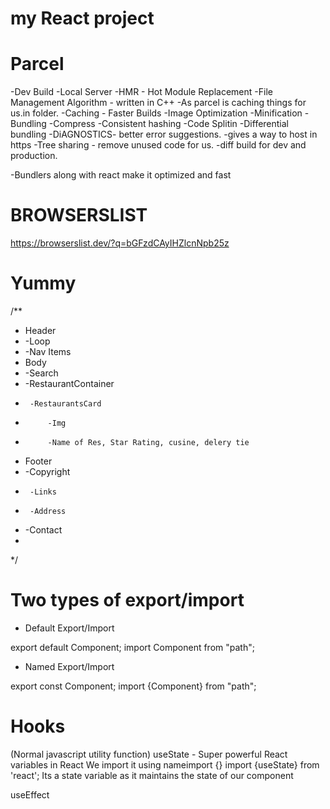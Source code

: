 # my React project 

# Parcel

-Dev Build
-Local Server
-HMR - Hot Module Replacement
-File Management Algorithm - written in C++
-As parcel is caching things for us.in folder.
-Caching - Faster Builds
-Image Optimization
-Minification
-Bundling
-Compress
-Consistent hashing
-Code Splitin
-Differential bundling
-DiAGNOSTICS- better error suggestions.
-gives a way to host in https
-Tree sharing - remove unused code for us.
-diff build for dev and production.

-Bundlers along with react make it optimized and fast
# BROWSERSLIST
https://browserslist.dev/?q=bGFzdCAyIHZlcnNpb25z

# Yummy
/**
 * Header
 *  -Loop
 *  -Nav Items
 * Body
 *  -Search
 *  -RestaurantContainer
 *      -RestaurantsCard
 *          -Img
 *          -Name of Res, Star Rating, cusine, delery tie
 * Footer
 *  -Copyright
 *      -Links
 *      -Address
 *  -Contact
 * 
 */

 # Two types of export/import

 - Default Export/Import

 export default Component;
 import Component from "path";

 - Named Export/Import

 export const Component;
 import {Component} from "path";


 # Hooks

 (Normal javascript utility function)
 useState - Super powerful React variables in React
            We import it using nameimport {}
            import {useState} from 'react';
            Its a state variable  as it maintains the state of our component

 useEffect